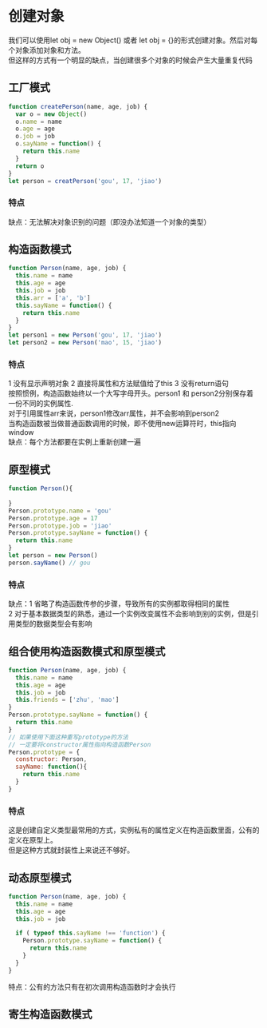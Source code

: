 # 创建对象

我们可以使用let obj = new Object() 或者 let obj = {}的形式创建对象。然后对每个对象添加对象和方法。  
但这样的方式有一个明显的缺点，当创建很多个对象的时候会产生大量重复代码  

## 工厂模式

```js
function createPerson(name, age, job) {
  var o = new Object()
  o.name = name
  o.age = age
  o.job = job
  o.sayName = function() {
    return this.name
  }
  return o
}
let person = creatPerson('gou', 17, 'jiao')
```
### 特点
缺点：无法解决对象识别的问题（即没办法知道一个对象的类型）

## 构造函数模式

```js
function Person(name, age, job) {
  this.name = name
  this.age = age
  this.job = job
  this.arr = ['a', 'b']
  this.sayName = function() {
    return this.name
  }
}
let person1 = new Person('gou', 17, 'jiao')
let person2 = new Person('mao', 15, 'jiao')
```
### 特点
1 没有显示声明对象 2 直接将属性和方法赋值给了this 3 没有return语句   
按照惯例，构造函数始终以一个大写字母开头。person1 和 person2分别保存着一份不同的实例属性.   
对于引用属性arr来说，person1修改arr属性，并不会影响到person2   
当构造函数被当做普通函数调用的时候，即不使用new运算符时，this指向window   
缺点：每个方法都要在实例上重新创建一遍

## 原型模式

```js
function Person(){
  
}
Person.prototype.name = 'gou'
Person.prototype.age = 17
Person.prototype.job = 'jiao'
Person.prototype.sayName = function() {
  return this.name
}
let person = new Person()
person.sayName() // gou
```
### 特点
缺点：1 省略了构造函数传参的步骤，导致所有的实例都取得相同的属性   
2 对于基本数据类型的熟悉，通过一个实例改变属性不会影响到别的实例，但是引用类型的数据类型会有影响

## 组合使用构造函数模式和原型模式

```js
function Person(name, age, job) {
  this.name = name
  this.age = age
  this.job = job
  this.friends = ['zhu', 'mao']
}
Person.prototype.sayName = function() {
  return this.name 
}
// 如果使用下面这种重写prototype的方法
// 一定要将constructor属性指向构造函数Person
Person.prototype = {
  constructor: Person,
  sayName: function(){
    return this.name
  }
}
```
### 特点

这是创建自定义类型最常用的方式，实例私有的属性定义在构造函数里面，公有的定义在原型上。   
但是这种方式就封装性上来说还不够好。

## 动态原型模式

```js
function Person(name, age, job) {
  this.name = name
  this.age = age
  this.job = job

  if ( typeof this.sayName !== 'function') {
    Person.prototype.sayName = function() {
      return this.name
    }
  }
}
```
特点：公有的方法只有在初次调用构造函数时才会执行

## 寄生构造函数模式
